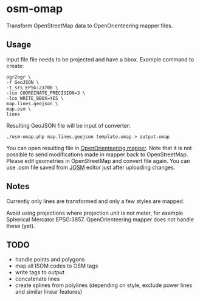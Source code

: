 # osm-omap
Transform OpenStreetMap data to OpenOrienteering mapper files.

## Usage

Input file file needs to be projected and have a bbox. Example command to create:

    ogr2ogr \
    -f GeoJSON \
    -t_srs EPSG:23700 \
    -lco COORDINATE_PRECISION=3 \
    -lco WRITE_BBOX=YES \
    map.lines.geojson \
    map.osm \
    lines

Resulting GeoJSON file will be input of converter:

    ./osm-omap.php map.lines.geojson template.omap > output.omap

You can open resulting file in [OpenOrienteering mapper](http://www.openorienteering.org/). Note that it is not possible to send modifications made in mapper back to OpenStreetMap. Please edit geometries in OpenStreetMap and convert file again. You can use .osm file saved from [JOSM](https://josm.openstreetmap.de/) editor just after uploading changes.

## Notes

Currently only lines are transformed and only a few styles are mapped.

Avoid using projections where projection unit is not meter, for example Spherical Mercator EPSG:3857. OpenOrienteering mapper does not handle these (yet).

## TODO
* handle points and polygons
* map all ISOM codes to OSM tags
* write tags to output
* concatenate lines
* create splines from polylines (depending on style, exclude power lines and similar linear features)
